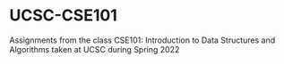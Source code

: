 # UCSC-CSE101
Assignments from the class CSE101: Introduction to Data Structures and Algorithms taken at UCSC during Spring 2022